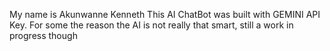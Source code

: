 My name is Akunwanne Kenneth
This AI ChatBot was built with GEMINI API Key.
For some the reason the AI is not really that smart, still a work in progress though
